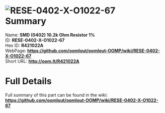 
![RESE-0402-X-O1022-67](https://github.com/oomlout/oomlout-OOMP/blob/master/parts/RESE-0402-X-O1022-67/RESE-0402-X-O1022-67_420.jpg)   
Summary
=================
  
Name: __SMD (0402) 10.2k Ohm Resistor 1%__    
ID: __RESE-0402-X-O1022-67__   
Hex ID: __R421022A__   
WebPage: __https://github.com/oomlout/oomlout-OOMP/wiki/RESE-0402-X-O1022-67__   
Short URL: __http://oom.lt/R421022A__   

Full Details
==========================
Full summary of this part can be found in the wiki:   
__https://github.com/oomlout/oomlout-OOMP/wiki/RESE-0402-X-O1022-67__    

